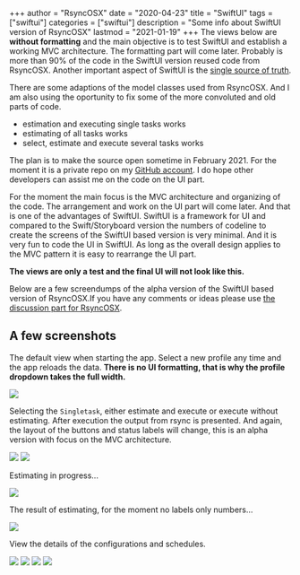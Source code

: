+++
author = "RsyncOSX"
date = "2020-04-23"
title =  "SwiftUI"
tags = ["swiftui"]
categories = ["swiftui"]
description = "Some info about SwiftUI version of RsyncOSX"
lastmod = "2021-01-19"
+++
The views below are **without formatting** and the main objective is to test SwiftUI and establish a working MVC architecture. The formatting part will come later. Probably is more than 90% of the code in the SwiftUI version reused code from RsyncOSX. Another important aspect of SwiftUI is the [single source of truth](https://developer.apple.com/documentation/swiftui/managing-user-interface-state).

There are some adaptions of the model classes used from RsyncOSX. And I am also using the oportunity to fix some of the more convoluted and old parts of code.

- estimation and executing single tasks works
- estimating of all tasks works
- select, estimate and execute several tasks works

The plan is to make the source open sometime in February 2021. For the moment it is a private repo on my [GitHub account](https://github.com/rsyncOSX/). I do hope other developers can assist me on the code on the UI part.

For the moment the main focus is the MVC architecture and organizing of the code. The arrangement and work on the UI part will come later. And that is one of the advantages of SwiftUI. SwiftUI is a framework for UI and compared to the Swift/Storyboard version the numbers of codeline to create the screens of the SwiftUI based version is very minimal. And it is very fun to code the UI in SwiftUI. As long as the overall design applies to the MVC pattern it is easy to rearrange the UI part.

**The views are only a test and the final UI will not look like this.**

Below are a few screendumps of the alpha version of the SwiftUI based version of RsyncOSX.If you have any comments or ideas please use [the discussion part for RsyncOSX](https://github.com/rsyncOSX/RsyncOSX/discussions).

## A few screenshots

The default view when starting the app. Select a new profile any time and the app reloads the data. **There is no UI formatting, that is why the profile dropdown takes the full width.**

![](/images/RsyncOSX/master/swiftui/1.png)

Selecting the `Singletask`, either estimate and execute or execute without estimating. After execution the output from rsync is presented. And again, the layout of the buttons and status labels will change, this is an alpha version with focus on the MVC architecture.

![](/images/RsyncOSX/master/swiftui/2.png)
![](/images/RsyncOSX/master/swiftui/3.png)

Estimating in progress...

![](/images/RsyncOSX/master/swiftui/5.png)

The result of estimating, for the moment no labels only numbers...

![](/images/RsyncOSX/master/swiftui/6.png)

View the details of the configurations and schedules.

![](/images/RsyncOSX/master/swiftui/7.png)
![](/images/RsyncOSX/master/swiftui/8.png)
![](/images/RsyncOSX/master/swiftui/9.png)
![](/images/RsyncOSX/master/swiftui/10.png)
